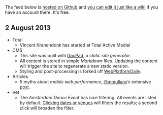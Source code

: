 The feed below is [hosted on Github](https://github.com/aquariumtap/total-news/blob/master/latest.html.md) and [you can edit it just like a wiki](http://prose.io/#aquariumtap/total-news/edit/master/latest.html.md) if you have an account there. It's free.
 
## 2 August 2013
 
 - Total
   - Vincent Kranendonk has started at Total Active Media!
 - CMS
   - This site was built with [DocPad](http://docpad.org/), a *static site generator*.
   - All content is stored in simple *Markdown* files. Updating the content will trigger the site to regenerate a new static version.
   - Styling and post-processing is forked off [WebPlatformDaily](https://github.com/simevidas/webplatformdaily-site).
 - Articles
   - 5 myths about *mobile web performance*, [@mmullany]()’s extensive [post](http://www.sencha.com/blog/5-myths-about-mobile-web-performance/).
 - Vet
   - The *Amsterdam Dance Event* has nice filtering. All events are listed by default. [Clicking dates or venues](http://www.amsterdam-dance-event.nl/program/festival/events/) will filters the results; a second click will broaden the filter.